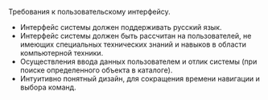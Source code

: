 Требования к пользовательскому интерфейсу.

* Интерфейс системы должен поддерживать русский язык.
* Интерфейс системы должен быть рассчитан на пользователей, не имеющих специальных технических знаний и навыков в области
компьютерной техники.
* Осуществления ввода данных пользователем и отлик системы (при поиске определенного объекта в каталоге).
* Интуитивно понятный дизайн, для сокращения времени навигации и выбора команд.
